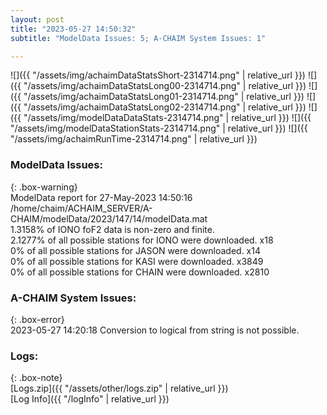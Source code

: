 ```yaml
---
layout: post
title: "2023-05-27 14:50:32"
subtitle: "ModelData Issues: 5; A-CHAIM System Issues: 1"

---
```


![]({{ "/assets/img/achaimDataStatsShort-2314714.png" | relative_url }})
![]({{ "/assets/img/achaimDataStatsLong00-2314714.png" | relative_url }})
![]({{ "/assets/img/achaimDataStatsLong01-2314714.png" | relative_url }})
![]({{ "/assets/img/achaimDataStatsLong02-2314714.png" | relative_url }})
![]({{ "/assets/img/modelDataDataStats-2314714.png" | relative_url }})
![]({{ "/assets/img/modelDataStationStats-2314714.png" | relative_url }})
![]({{ "/assets/img/achaimRunTime-2314714.png" | relative_url }})


### ModelData Issues:  
  
{: .box-warning}  
 ModelData report for 27-May-2023 14:50:16   
 /home/chaim/ACHAIM_SERVER/A-CHAIM/modelData/2023/147/14/modelData.mat   
 1.3158% of IONO foF2 data is non-zero and finite.   
 2.1277% of all possible stations for IONO were downloaded. x18   
 0% of all possible stations for JASON were downloaded. x14   
 0% of all possible stations for KASI were downloaded. x3849   
 0% of all possible stations for CHAIN were downloaded. x2810   
  
### A-CHAIM System Issues:  
  
{: .box-error}  
2023-05-27 14:20:18 Conversion to logical from string is not possible.  

### Logs:  
  
{: .box-note}  
[Logs.zip]({{ "/assets/other/logs.zip" | relative_url }})  
[Log Info]({{ "/logInfo" | relative_url }})  
